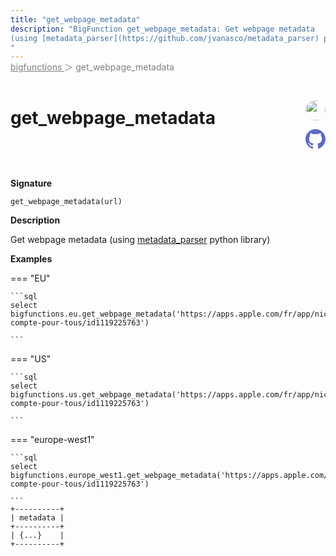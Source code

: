 ```yaml
---
title: "get_webpage_metadata"
description: "BigFunction get_webpage_metadata: Get webpage metadata
(using [metadata_parser](https://github.com/jvanasco/metadata_parser) python library)
"
---
```


<span style="color: gray; position: relative; top: -1rem">
  <a href=".." style="color: gray">bigfunctions </a> ＞ get_webpage_metadata
</span>

# get_webpage_metadata


<div style="position: relative; top: -4rem; margin-bottom:  -2rem; text-align: right; z-index: 9999;">
  
  <a href="https://www.linkedin.com/in/paul-marcombes" title="Author: Paul Marcombes" target="_blank">
    <img src="https://lh3.googleusercontent.com/a-/ACB-R5RDf2yxcw1p_IYLCKmiUIScreatDdhG8B83om6Ohw=s260" width="32" style=" border-radius: 50% !important">
  </a>
  
  <a href="get_webpage_metadata.yaml" title="Edit on GitHub" target="_blank"><svg xmlns="http://www.w3.org/2000/svg" width="32" height="32" viewBox="0 0 24 24"><path fill="#5d6cc0" d="M12 0c-6.626 0-12 5.373-12 12 0 5.302 3.438 9.8 8.207 11.387.599.111.793-.261.793-.577v-2.234c-3.338.726-4.033-1.416-4.033-1.416-.546-1.387-1.333-1.756-1.333-1.756-1.089-.745.083-.729.083-.729 1.205.084 1.839 1.237 1.839 1.237 1.07 1.834 2.807 1.304 3.492.997.107-.775.418-1.305.762-1.604-2.665-.305-5.467-1.334-5.467-5.931 0-1.311.469-2.381 1.236-3.221-.124-.303-.535-1.524.117-3.176 0 0 1.008-.322 3.301 1.23.957-.266 1.983-.399 3.003-.404 1.02.005 2.047.138 3.006.404 2.291-1.552 3.297-1.23 3.297-1.23.653 1.653.242 2.874.118 3.176.77.84 1.235 1.911 1.235 3.221 0 4.609-2.807 5.624-5.479 5.921.43.372.823 1.102.823 2.222v3.293c0 .319.192.694.801.576 4.765-1.589 8.199-6.086 8.199-11.386 0-6.627-5.373-12-12-12z"/></svg></a>
</div>



**Signature** 
```
get_webpage_metadata(url)
```

**Description**

Get webpage metadata
(using [metadata_parser](https://github.com/jvanasco/metadata_parser) python library)






**Examples**













=== "EU"

    ```sql
    select bigfunctions.eu.get_webpage_metadata('https://apps.apple.com/fr/app/nickel-compte-pour-tous/id1119225763')
    
    ```




=== "US"

    ```sql
    select bigfunctions.us.get_webpage_metadata('https://apps.apple.com/fr/app/nickel-compte-pour-tous/id1119225763')
    
    ```




=== "europe-west1"

    ```sql
    select bigfunctions.europe_west1.get_webpage_metadata('https://apps.apple.com/fr/app/nickel-compte-pour-tous/id1119225763')
    
    ```









<pre style="margin-top: -1rem;">
<code style="padding-top: 0px; padding-bottom: 0px;">+----------+
| metadata |
+----------+
| {...}    |
+----------+
</code>
</pre>









